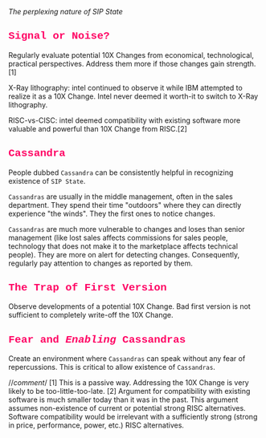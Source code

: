 *The perplexing nature of SIP State*

<html>
	<h2 style="font-family:courier;color:#FF0064">
		Signal or Noise?
	</h2>
</html>

Regularly evaluate potential 10X Changes from economical, technological, practical perspectives. Address them more if those changes gain strength.[1]

X-Ray lithography: intel continued to observe it while IBM attempted to realize it as a 10X Change. Intel never deemed it worth-it to switch to X-Ray lithography.

RISC-vs-CISC: intel deemed compatibility with existing software more valuable and powerful than 10X Change from RISC.[2]


<html>
	<h2 style="font-family:courier;color:#FF0064">
		Cassandra
	</h2>
</html>

People dubbed `Cassandra` can be consistently helpful in recognizing existence of `SIP State`.

`Cassandras` are usually in the middle management, often in the sales department. They spend their time "outdoors" where they can directly experience "the winds". They the first ones to notice changes.

`Cassandras` are much more vulnerable to changes and loses than senior management (like lost sales affects commissions for sales people, technology that does not make it to the marketplace affects technical people). They are more on alert for detecting changes. Consequently, regularly pay attention to changes as reported by them.


<html>
	<h2 style="font-family:courier;color:#FF0064">
		The Trap of First Version
	</h2>
</html>

Observe developments of a potential 10X Change. Bad first version is not sufficient to completely write-off the 10X Change.


<html>
	<h2 style="font-family:courier;color:#FF0064">
		Fear and <i>Enabling</i> Cassandras
	</h2>
</html>

Create an environment where `Cassandras` can speak without any fear of repercussions. This is critical to allow existence of `Cassandras`.



//*comment*/
[1] This is a passive way. Addressing the 10X Change is very likely to be too-little-too-late.
[2] Argument for compatibility with existing software is much smaller today than it was in the past. This argument assumes non-existence of current or potential strong RISC alternatives. Software compatibility would be irrelevant with a sufficiently strong (strong in price, performance, power, etc.) RISC alternatives.